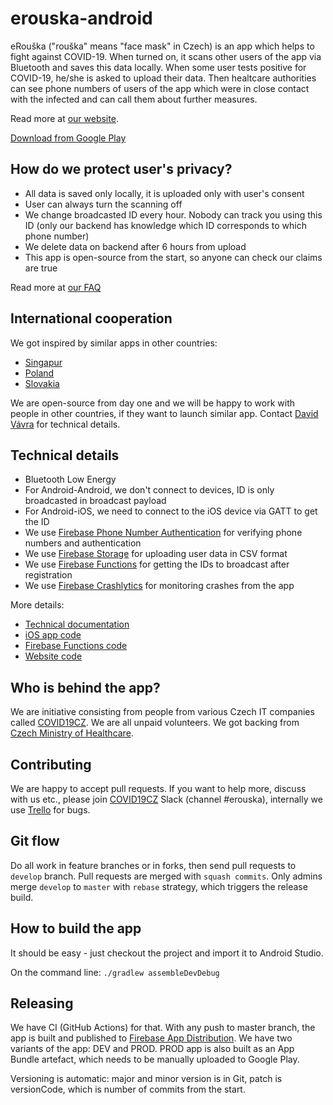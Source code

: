 # erouska-android

eRouška ("rouška" means "face mask" in Czech) is an app which helps to fight against COVID-19. When turned on, it scans other users of the app via Bluetooth and saves this data locally. When some user tests positive for COVID-19, he/she is asked to upload their data. Then healtcare authorities can see phone numbers of users of the app which were in close contact with the infected and can call them about further measures.

Read more at [our website](https://erouska.cz).

[Download from Google Play](https://play.google.com/store/apps/details?id=cz.covid19cz.erouska)

## How do we protect user's privacy?
- All data is saved only locally, it is uploaded only with user's consent
- User can always turn the scanning off
- We change broadcasted ID every hour. Nobody can track you using this ID (only our backend has knowledge which ID corresponds to which phone number)
- We delete data on backend after 6 hours from upload
- This app is open-source from the start, so anyone can check our claims are true

Read more at [our FAQ](https://erouska.cz/caste-dotazy)

## International cooperation

We got inspired by similar apps in other countries:
- [Singapur](https://github.com/OpenTrace-Community)
- [Poland](https://github.com/ProteGO-app)
- [Slovakia](https://github.com/CovidWorld)

We are open-source from day one and we will be happy to work with people in other countries, if they want to launch similar app. Contact [David Vávra](mailto:david.vavra@erouska.cz) for technical details.

## Technical details

- Bluetooth Low Energy
- For Android-Android, we don't connect to devices, ID is only broadcasted in broadcast payload
- For Android-iOS, we need to connect to the iOS device via GATT to get the ID
- We use [Firebase Phone Number Authentication](https://firebase.google.com/docs/auth/android/phone-auth) for verifying phone numbers and authentication
- We use [Firebase Storage](https://firebase.google.com/docs/storage) for uploading user data in CSV format
- We use [Firebase Functions](https://firebase.google.com/docs/functions) for getting the IDs to broadcast after registration
- We use [Firebase Crashlytics](https://firebase.google.com/docs/crashlytics) for monitoring crashes from the app

More details:
- [Technical documentation](https://github.com/covid19cz/erouska-android/wiki/Technical-documentation)
- [iOS app code](https://github.com/covid19cz/erouska-ios)
- [Firebase Functions code](https://github.com/covid19cz/erouska-firebase)
- [Website code](https://github.com/covid19cz/erouska-homepage)

## Who is behind the app?

We are initiative consisting from people from various Czech IT companies called [COVID19CZ](https://covid19cz.cz). We are all unpaid volunteers. We got backing from [Czech Ministry of Healthcare](https://www.mzcr.cz/).  

## Contributing

We are happy to accept pull requests. If you want to help more, discuss with us etc., please join [COVID19CZ](https://covid19cz.cz) Slack (channel #erouska), internally we use [Trello](https://trello.com/b/4xN2Eeqv/bug-wf) for bugs.

## Git flow

Do all work in feature branches or in forks, then send pull requests to `develop` branch. Pull requests are merged with `squash commits`. Only admins merge `develop` to `master` with `rebase` strategy, which triggers the release build.

## How to build the app

It should be easy - just checkout the project and import it to Android Studio.

On the command line:
`./gradlew assembleDevDebug`

## Releasing

We have CI (GitHub Actions) for that. With any push to master branch, the app is built and published to [Firebase App Distribution](https://firebase.google.com/docs/app-distribution). We have two variants of the app: DEV and PROD. PROD app is also built as an App Bundle artefact, which needs to be manually uploaded to Google Play.

Versioning is automatic: major and minor version is in Git, patch is versionCode, which is number of commits from the start.
